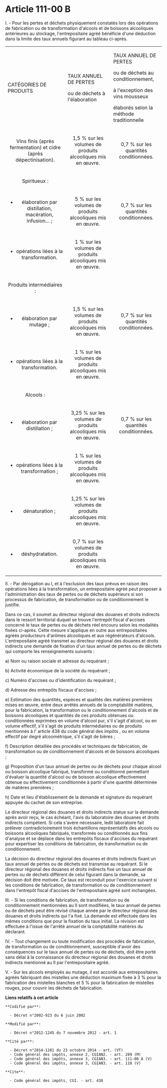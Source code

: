 # Article 111-00 B

I. - Pour les pertes et déchets physiquement constatés lors des opérations de fabrication ou de transformation d'alcools et
de boissons alcooliques antérieures au stockage, l'entrepositaire agréé bénéficie d'une déduction dans la limite des taux
annuels figurant au tableau ci-après. 

<table>
  <tbody>
    <tr>
      <td>

CATÉGORIES DE PRODUITS 

</td>
      <td>

TAUX ANNUEL DE PERTES 

ou de déchets à l'élaboration 

</td>
      <td colspan="3">

TAUX ANNUEL DE PERTES 

ou de déchets au conditionnement, 

à l'exception des vins mousseux 

élaborés selon la méthode traditionnelle 

</td>
    </tr>
    <tr>
      <td align="center">

Vins finis (après fermentation) et cidre (après dépectinisation). 

</td>
      <td align="center">

1,5 % sur les volumes de produits alcooliques mis en œuvre. 

</td>
      <td align="center">

0,7 % sur les quantités conditionnées. 

</td>
    </tr>
    <tr>
      <td align="center">

Spiritueux : 

</td>
      <td align="center">

</td>
      <td align="center">

</td>
    </tr>
    <tr>
      <td align="center">

- élaboration par distillation, macération, infusion... ; 

</td>
      <td align="center">

5 % sur les volumes de produits alcooliques mis en œuvre. 

</td>
      <td align="center">

0,7 % sur les quantités conditionnées. 

</td>
    </tr>
    <tr>
      <td align="center">

- opérations liées à la transformation. 

</td>
      <td align="center">

1 % sur les volumes de produits alcooliques mis en œuvre. 

</td>
      <td align="center">

</td>
    </tr>
    <tr>
      <td align="center">

Produits intermédiaires : 

</td>
      <td align="center">

</td>
      <td align="center">

</td>
    </tr>
    <tr>
      <td align="center">

- élaboration par mutage ; 

</td>
      <td align="center">

1,5 % sur les volumes de produits alcooliques mis en œuvre. 

</td>
      <td align="center">

0,7 % sur les quantités conditionnées. 

</td>
    </tr>
    <tr>
      <td align="center">

- opérations liées à la transformation. 

</td>
      <td align="center">

1 % sur les volumes de produits alcooliques mis en œuvre. 

</td>
      <td align="center">

</td>
    </tr>
    <tr>
      <td align="center">

Alcools : 

</td>
      <td align="center">

</td>
      <td align="center">

</td>
    </tr>
    <tr>
      <td align="center">

- élaboration par distillation ; 

</td>
      <td align="center">

3,25 % sur les volumes de produits alcooliques mis en œuvre. 

</td>
      <td align="center">

0,7 % sur les quantités conditionnées. 

</td>
    </tr>
    <tr>
      <td align="center">

- opérations liées à la transformation ; 

</td>
      <td align="center">

1 % sur les volumes de produits alcooliques mis en œuvre. 

</td>
      <td align="center">

</td>
    </tr>
    <tr>
      <td align="center">

- dénaturation ; 

</td>
      <td align="center">

1,25 % sur les volumes de produits alcooliques mis en œuvre. 

</td>
      <td align="center">

</td>
    </tr>
    <tr>
      <td align="center">

- déshydratation. 

</td>
      <td align="center">

0,7 % sur les volumes de produits alcooliques mis en œuvre. 

</td>
    </tr>
  </tbody>
</table>

II. - Par dérogation au I, et à l'exclusion des taux prévus en raison des opérations liées à la transformation, un
entrepositaire agréé peut proposer à l'administration des taux de pertes ou de déchets supérieurs si son processus de
fabrication, de transformation ou de conditionnement le justifie. 

Dans ce cas, il soumet au directeur régional des douanes et droits indirects dans le ressort territorial duquel se trouve
l'entrepôt fiscal d'accises concerné le taux de pertes ou de déchets réel encouru selon les modalités fixées ci-après. Cette
mesure s'applique en outre aux entrepositaires agréés producteurs d'arômes alcooliques et aux régénérateurs d'alcools.
L'entrepositaire agréé transmet au directeur régional des douanes et droits indirects une demande de fixation d'un taux
annuel de pertes ou de déchets qui comporte les renseignements suivants : 

a) Nom ou raison sociale et adresse du requérant ; 

b) Activité économique de la société du requérant ; 

c) Numéro d'accises ou d'identification du requérant ; 

d) Adresse des entrepôts fiscaux d'accises ; 

e) Estimation des quantités, espèces et qualités des matières premières mises en œuvre, entre deux arrêtés annuels de la
comptabilité matières, pour la fabrication, la transformation ou le conditionnement d'alcools et de boissons alcooliques et
quantités de ces produits obtenues ou conditionnées exprimées en volume d'alcool pur, s'il s'agit d'alcool, ou en volume
effectif, s'il s'agit de produits intermédiaires ou de produits mentionnés à l'
article 438 du code général des impôts
, ou en volume effectif par degré alcoométrique, s'il s'agit de bières ; 

f) Description détaillée des procédés et techniques de fabrication, de transformation ou de conditionnement d'alcools et de
boissons alcooliques ; 

g) Proposition d'un taux annuel de pertes ou de déchets pour chaque alcool ou boisson alcoolique fabriqué, transformé ou
conditionné permettant d'évaluer la quantité d'alcool ou de boisson alcoolique effectivement obtenue ou effectivement
conditionnée à partir d'une quantité déterminée de matières premières ; 

h) Date et lieu d'établissement de la demande et signature du requérant appuyée du cachet de son entreprise. 

Le directeur régional des douanes et droits indirects statue sur la demande après avoir reçu, le cas échéant, l'avis du
laboratoire des douanes et droits indirects compétent. Si cela s'avère nécessaire, ledit laboratoire fait prélever
contradictoirement trois échantillons représentatifs des alcools ou boissons alcooliques fabriqués, transformés ou
conditionnés aux fins d'analyse et se déplace dans les entrepôts fiscaux d'accises du requérant pour expertiser les
conditions de fabrication, de transformation ou de conditionnement. 

La décision du directeur régional des douanes et droits indirects fixant un taux annuel de pertes ou de déchets est transmise
au requérant. Si le directeur régional des douanes et droits indirects fixe un taux annuel de pertes ou de déchets différent
de celui figurant dans la demande, sa décision doit être motivée. Ce taux est reconduit pour l'exercice suivant si les
conditions de fabrication, de transformation ou de conditionnement dans l'entrepôt fiscal d'accises de l'entrepositaire agréé
sont inchangées. 

III. - Si les conditions de fabrication, de transformation ou de conditionnement mentionnées au II sont modifiées, le taux
annuel de pertes ou de déchets peut être révisé chaque année par le directeur régional des douanes et droits indirects qui
l'a fixé. La demande est effectuée dans les mêmes conditions que pour la fixation du taux initial. La révision est effectuée
à l'issue de l'arrêté annuel de la comptabilité matières du déclarant. 

IV. - Tout changement ou toute modification des procédés de fabrication, de transformation ou de conditionnement, susceptible
d'avoir des conséquences sur le taux annuel de pertes ou de déchets, doit être porté sans délai à la connaissance du
directeur régional des douanes et droits indirects mentionné au II par l'entrepositaire agréé. 

V. - Sur les alcools employés au mutage, il est accordé aux entrepositaires agréés fabriquant des mistelles une déduction
maximum fixée à 3 % pour la fabrication des mistelles blanches et 5 % pour la fabrication de mistelles rouges, pour couvrir
les déchets de fabrication.

**Liens relatifs à cet article**

	**Codifié par**:

	  - Décret n°2002-923 du 6 juin 2002

	**Modifié par**:

	  - Décret n°2012-1245 du 7 novembre 2012 - art. 1

	**Cité par**:

	  - Décret n°2014-1281 du 23 octobre 2014 - art. (VT)
	  - Code général des impôts, annexe 2, CGIAN2. - art. 289 (M)
	  - Code général des impôts, annexe 3, CGIAN3. - art. 111-00 A (V)
	  - Code général des impôts, annexe 3, CGIAN3. - art. 118 (V)

	**Cite**:

	  - Code général des impôts, CGI. - art. 438
